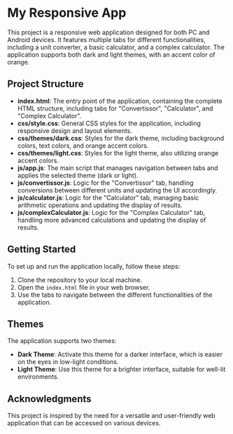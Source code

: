 # My Responsive App

This project is a responsive web application designed for both PC and Android devices. It features multiple tabs for different functionalities, including a unit converter, a basic calculator, and a complex calculator. The application supports both dark and light themes, with an accent color of orange.

## Project Structure

- **index.html**: The entry point of the application, containing the complete HTML structure, including tabs for "Convertissor", "Calculator", and "Complex Calculator".
- **css/style.css**: General CSS styles for the application, including responsive design and layout elements.
- **css/themes/dark.css**: Styles for the dark theme, including background colors, text colors, and orange accent colors.
- **css/themes/light.css**: Styles for the light theme, also utilizing orange accent colors.
- **js/app.js**: The main script that manages navigation between tabs and applies the selected theme (dark or light).
- **js/convertissor.js**: Logic for the "Convertissor" tab, handling conversions between different units and updating the UI accordingly.
- **js/calculator.js**: Logic for the "Calculator" tab, managing basic arithmetic operations and updating the display of results.
- **js/complexCalculator.js**: Logic for the "Complex Calculator" tab, handling more advanced calculations and updating the display of results.

## Getting Started

To set up and run the application locally, follow these steps:

1. Clone the repository to your local machine.
2. Open the `index.html` file in your web browser.
3. Use the tabs to navigate between the different functionalities of the application.

## Themes

The application supports two themes:

- **Dark Theme**: Activate this theme for a darker interface, which is easier on the eyes in low-light conditions.
- **Light Theme**: Use this theme for a brighter interface, suitable for well-lit environments.

## Acknowledgments

This project is inspired by the need for a versatile and user-friendly web application that can be accessed on various devices.